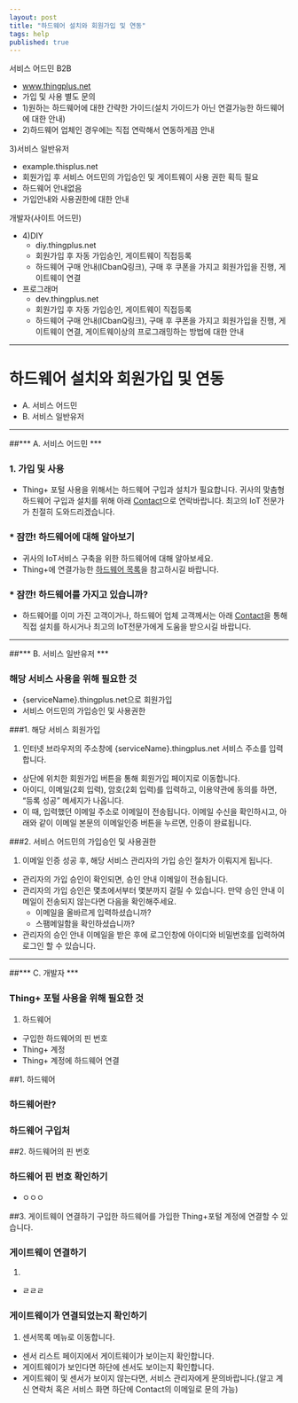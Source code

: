 ```yaml
---
layout: post
title: "하드웨어 설치와 회원가입 및 연동"
tags: help
published: true
---
```

서비스 어드민 B2B
- www.thingplus.net
- 가입 및 사용 별도 문의
- 1)원하는 하드웨어에 대한 간략한 가이드(설치 가이드가 아닌 연결가능한 하드웨어에 대한 안내)
- 2)하드웨어 업체인 경우에는 직접 연락해서 연동하게끔 안내

3)서비스 일반유저
- example.thisplus.net
- 회원가입 후 서비스 어드민의 가입승인 및 게이트웨이 사용 권한 획득 필요  
- 하드웨어 안내없음
- 가입안내와 사용권한에 대한 안내

개발자(사이트 어드민)
- 4)DIY
  - diy.thingplus.net
  - 회원가입 후 자동 가입승인, 게이트웨이 직접등록
  - 하드웨어 구매 안내(ICbanQ링크), 구매 후 쿠폰을 가지고 회원가입을 진행, 게이트웨이 연결
- 프로그래머
  - dev.thingplus.net
  - 회원가입 후 자동 가입승인, 게이트웨이 직접등록
  - 하드웨어 구매 안내(ICbanQ링크), 구매 후 쿠폰을 가지고 회원가입을 진행, 게이트웨이 연결, 게이트웨이상의 프로그래밍하는 방법에 대한 안내




---
# 하드웨어 설치와 회원가입 및 연동
* A. 서비스 어드민
* B. 서비스 일반유저

---


##*** A. 서비스 어드민 ***
### 1. 가입 및 사용
* Thing+ 포털 사용을 위해서는 하드웨어 구입과 설치가 필요합니다. 귀사의 맞춤형 하드웨어 구입과 설치를 위해 아래 [Contact]()으로 연락바랍니다. 최고의 IoT 전문가가 친절히 도와드리겠습니다.


### * 잠깐! 하드웨어에 대해 알아보기
* 귀사의 IoT서비스 구축을 위한 하드웨어에 대해 알아보세요.
* Thing+에 연결가능한 [하드웨어 목록]()을 참고하시길 바랍니다.

### * 잠깐! 하드웨어를 가지고 있습니까?
* 하드웨어를 이미 가진 고객이거나, 하드웨어 업체 고객께서는 아래 [Contact]()을 통해 직접 설치를 하시거나 최고의 IoT전문가에게 도움을 받으시길 바랍니다.

---

##*** B. 서비스 일반유저 ***

### 해당 서비스 사용을 위해 필요한 것

* {serviceName}.thingplus.net으로 회원가입
* 서비스 어드민의 가입승인 및 사용권한

###1. 해당 서비스 회원가입

  1. 인터넷 브라우저의 주소창에 {serviceName}.thingplus.net 서비스 주소를 입력합니다.
  * 상단에 위치한 회원가입 버튼을 통해 회원가입 페이지로 이동합니다.
  * 아이디, 이메일(2회 입력), 암호(2회 입력)를 입력하고, 이용약관에 동의를 하면, “등록 성공” 메세지가 나옵니다.
  * 이 때, 입력했던 이메일 주소로 이메일이 전송됩니다. 이메일 수신을 확인하시고, 아래와 같이 이메일 본문의 이메일인증 버튼을 누르면, 인증이 완료됩니다.

###2. 서비스 어드민의 가입승인 및 사용권한

1. 이메일 인증 성공 후, 해당 서비스 관리자의 가입 승인 절차가 이뤄지게 됩니다.
* 관리자의 가입 승인이 확인되면, 승인 안내 이메일이 전송됩니다.
* 관리자의 가입 승인은 몇초에서부터 몇분까지 걸릴 수 있습니다. 만약 승인 안내 이메일이 전송되지 않는다면 다음을 확인해주세요.
  * 이메일을 올바르게 입력하셨습니까?
  * 스팸메일함을 확인하셨습니까?
* 관리자의 승인 안내 이메일을 받은 후에 로그인창에 아이디와 비밀번호를 입력하여 로그인 할 수 있습니다.

---

##*** C. 개발자 ***



### Thing+ 포털 사용을 위해 필요한 것

  1. 하드웨어
  * 구입한 하드웨어의 핀 번호
  * Thing+ 계정
  * Thing+ 계정에 하드웨어 연결

##1. 하드웨어


### 하드웨어란?

### 하드웨어 구입처


##2. 하드웨어의 핀 번호

### 하드웨어 핀 번호 확인하기
* ㅇㅇㅇ


##3. 게이트웨이 연결하기
구입한 하드웨어를 가입한 Thing+포털 계정에 연결할 수 있습니다.

### 게이트웨이 연결하기
  1.
  * ㄹㄹㄹ

### 게이트웨이가 연결되었는지 확인하기
  1. 센서목록 메뉴로 이동합니다.
  * 센서 리스트 페이지에서 게이트웨이가 보이는지 확인합니다.
  * 게이트웨이가 보인다면 하단에 센서도 보이는지 확인합니다.
  * 게이트웨이 및 센서가 보이지 않는다면, 서비스 관리자에게 문의바랍니다.(알고 계신 연락처 혹은 서비스 화면 하단에 Contact의 이메일로 문의 가능)
